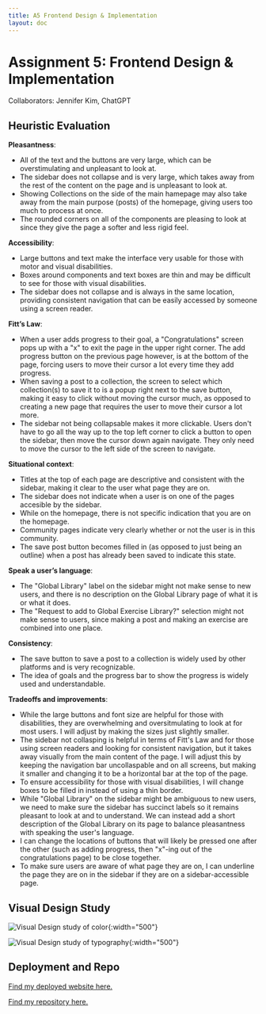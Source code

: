 ```yaml
---
title: A5 Frontend Design & Implementation
layout: doc
---
```


# Assignment 5: Frontend Design & Implementation

Collaborators: Jennifer Kim, ChatGPT

## Heuristic Evaluation

**Pleasantness**: 

- All of the text and the buttons are very large, which can be overstimulating and unpleasant to look at.
- The sidebar does not collapse and is very large, which takes away from the rest of the content on the page and is unpleasant to look at.
- Showing Collections on the side of the main hamepage may also take away from the main purpose (posts) of the homepage, giving users too much to process at once.
- The rounded corners on all of the components are pleasing to look at since they give the page a softer and less rigid feel.

**Accessibility**:

- Large buttons and text make the interface very usable for those with motor and visual disabilities.
- Boxes around components and text boxes are thin and may be difficult to see for those with visual disabilities.
- The sidebar does not collapse and is always in the same location, providing consistent navigation that can be easily accessed by someone using a screen reader.

**Fitt’s Law**:

- When a user adds progress to their goal, a "Congratulations" screen pops up with a "x" to exit the page in the upper right corner. The add progress button on the previous page however, is at the bottom of the page, forcing users to move their cursor a lot every time they add progress.
- When saving a post to a collection, the screen to select which collection(s) to save it to is a popup right next to the save button, making it easy to click without moving the cursor much, as opposed to creating a new page that requires the user to move their cursor a lot more.
- The sidebar not being collapsable makes it more clickable. Users don't have to go all the way up to the top left corner to click a button to open the sidebar, then move the cursor down again navigate. They only need to move the cursor to the left side of the screen to navigate.

**Situational context**:

- Titles at the top of each page are descriptive and consistent with the sidebar, making it clear to the user what page they are on.
- The sidebar does not indicate when a user is on one of the pages accesible by the sidebar.
- While on the homepage, there is not specific indication that you are on the homepage.
- Community pages indicate very clearly whether or not the user is in this community.
- The save post button becomes filled in (as opposed to just being an outline) when a post has already been saved to indicate this state.

**Speak a user’s language**:

- The "Global Library" label on the sidebar might not make sense to new users, and there is no description on the Global Library page of what it is or what it does.
- The "Request to add to Global Exercise Library?" selection might not make sense to users, since making a post and making an exercise are combined into one place.

**Consistency**: 

- The save button to save a post to a collection is widely used by other platforms and is very recognizable.
- The idea of goals and the progress bar to show the progress is widely used and understandable.

**Tradeoffs and improvements**:
- While the large buttons and font size are helpful for those with disabilities, they are overwhelming and oversitmulating to look at for most users. I will adjust by making the sizes just slightly smaller.
- The sidebar not collasping is helpful in terms of Fitt's Law and for those using screen readers and looking for consistent navigation, but it takes away visually from the main content of the page. I will adjust this by keeping the navigation bar uncollaspable and on all screens, but making it smaller and changing it to be a horizontal bar at the top of the page.
- To ensure accessibility for those with visual disabilities, I will change boxes to be filled in instead of using a thin border.
- While "Global Library" on the sidebar might be ambiguous to new users, we need to make sure the sidebar has succinct labels so it remains pleasant to look at and to understand. We can instead add a short description of the Global Library on its page to balance pleasantness with speaking the user's language.
- I can change the locations of buttons that will likely be pressed one after the other (such as adding progress, then "x"-ing out of the congratulations page) to be close together.
- To make sure users are aware of what page they are on, I can underline the page they are on in the sidebar if they are on a sidebar-accessible page.


## Visual Design Study

![Visual Design study of color](/images/visualColor.png){:width="500"}

![Visual Design study of typography](/images/visualType.png){:width="500"}


## Deployment and Repo

[Find my deployed website here.](https://fitkit-front-3sjj8otww-tiana-jiangs-projects.vercel.app/)

[Find my repository here.](https://github.com/tianajiang/fitkit-front)